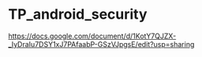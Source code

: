 # TP_android_security

https://docs.google.com/document/d/1KotY7QJZX-_IyDraIu7DSY1xJ7PAfaabP-GSzVJpgsE/edit?usp=sharing
